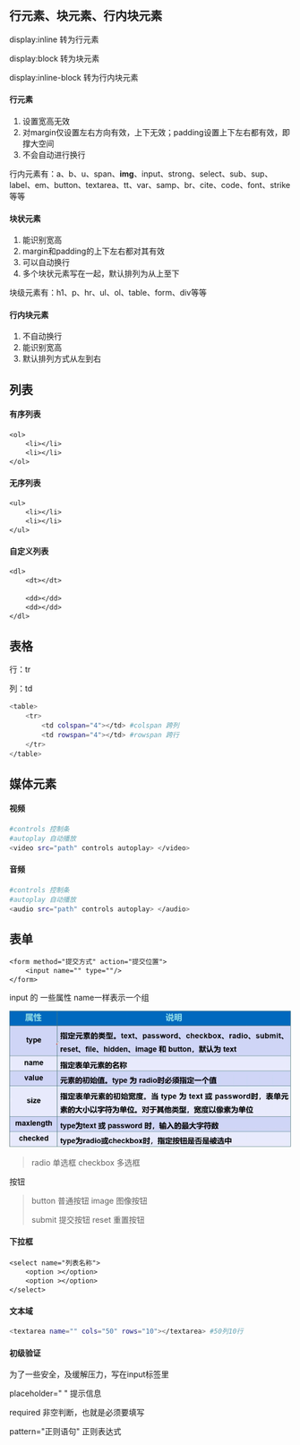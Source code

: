 ## 行元素、块元素、行内块元素

display:inline				转为行元素

display:block				转为块元素

display:inline-block	转为行内块元素

#### 行元素

1. 设置宽高无效
2. 对margin仅设置左右方向有效，上下无效；padding设置上下左右都有效，即撑大空间
3. 不会自动进行换行

行内元素有：a、b、u、span、**img**、input、strong、select、sub、sup、label、em、button、textarea、tt、var、samp、br、cite、code、font、strike等等

#### 块状元素

1. 能识别宽高
2. margin和padding的上下左右都对其有效
3. 可以自动换行
4. 多个块状元素写在一起，默认排列为从上至下

块级元素有：h1、p、hr、ul、ol、table、form、div等等

#### 行内块元素

1. 不自动换行
2. 能识别宽高
3. 默认排列方式从左到右

## 列表

#### 有序列表

~~~
<ol>
	<li></li>
	<li></li>
</ol>
~~~

#### 无序列表

~~~
<ul>
	<li></li>
	<li></li>
</ul>
~~~

#### 自定义列表

~~~
<dl>
	<dt></dt>
	
	<dd></dd>
	<dd></dd>
</dl>
~~~

## 表格

行：tr

列：td

~~~bash
<table>
	<tr>
		<td colspan="4"></td> #colspan 跨列
		<td rowspan="4"></td> #rowspan 跨行
	</tr>
</table>
~~~

## 媒体元素

#### 视频

~~~~bash
#controls 控制条
#autoplay 自动播放
<video src="path" controls autoplay> </video>
~~~~

#### 音频

~~~bash
#controls 控制条
#autoplay 自动播放
<audio src="path" controls autoplay> </audio>
~~~

## 表单

~~~
<form method="提交方式" action="提交位置">
	<input name="" type=""/>
</form>
~~~

input 的 一些属性 name一样表示一个组

![](./image/1.png)

> radio 			单选框						checkbox	  多选框

按钮

> button			普通按钮					image			  图像按钮
>
> submit			提交按钮					reset				重置按钮

#### 下拉框

~~~
<select name="列表名称">
	<option ></option>
	<option ></option>
</select>
~~~

#### 文本域

~~~bash
<textarea name="" cols="50" rows="10"></textarea> #50列10行
~~~

#### 初级验证

为了一些安全，及缓解压力，写在input标签里

placeholder="  "		提示信息

required					  非空判断，也就是必须要填写

pattern="正则语句"	正则表达式